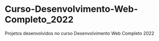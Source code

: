 # Curso-Desenvolvimento-Web-Completo_2022
Projetos desenvolvidos no curso Desenvolvimento Web Completo 2022
